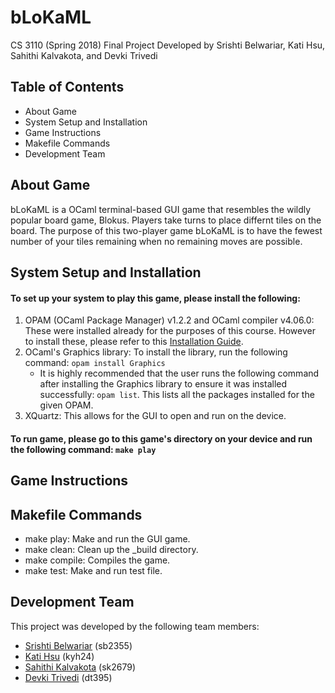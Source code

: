 # bLoKaML
CS 3110 (Spring 2018) Final Project
Developed by Srishti Belwariar, Kati Hsu, Sahithi Kalvakota, and Devki Trivedi

## Table of Contents
* About Game
* System Setup and Installation
* Game Instructions
* Makefile Commands
* Development Team

## About Game
bLoKaML is a OCaml terminal-based GUI game that resembles the wildly popular board game, Blokus.  Players take turns to place differnt tiles on the board.  The purpose of this two-player game bLoKaML is to have the fewest number of your tiles remaining when no remaining moves are possible.

## System Setup and Installation
#### To set up your system to play this game, please install the following:
1. OPAM (OCaml Package Manager) v1.2.2 and OCaml compiler v4.06.0: These were installed already for the purposes of this course.  However to install these, please refer to this [Installation Guide](http://www.cs.cornell.edu/courses/cs3110/2018sp/install.html).
2. OCaml's Graphics library: To install the library, run the following command: ```opam install Graphics```
	* It is highly recommended that the user runs the following command after installing the Graphics library to ensure it was installed successfully: ```opam list```.  This lists all the packages installed for the given OPAM.
3. XQuartz: This allows for the GUI to open and run on the device.  

#### To run game, please go to this game's directory on your device and run the following command: ```make play```


## Game Instructions

## Makefile Commands
* make play:  Make and run the GUI game.
* make clean: Clean up the _build directory.
* make compile: Compiles the game.
* make test: Make and run test file.



## Development Team
This project was developed by the following team members:
* [Srishti Belwariar](https://github.com/srishtibelwariar) (sb2355)
* [Kati Hsu](https://github.com/kyh24) (kyh24)
* [Sahithi Kalvakota](https://github.com/sahithi-kal) (sk2679)
* [Devki Trivedi](https://github.com/devki98) (dt395)

